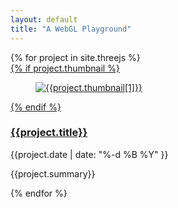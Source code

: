 ```yaml
---
layout: default
title: "A WebGL Playground"
---
```

<div class="demo">
{% for project in site.threejs %}
<article class="item">
    <a href="{{site.baseurl}}/{{project.url}}">
    {% if project.thumbnail %}
        <figure>
            <img src="{{site.baseurl}}/{{project.thumbnail[0]}}" alt="{{project.thumbnail[1]}}">
        </figure>
    {% endif %}
    <h3 class="title">{{project.title}}</h3> 
    </a>
    <div class="date">{{project.date | date: "%-d %B %Y" }}</div>
    <p>{{project.summary}}</p>
   
</article>
{% endfor %}
</div>



